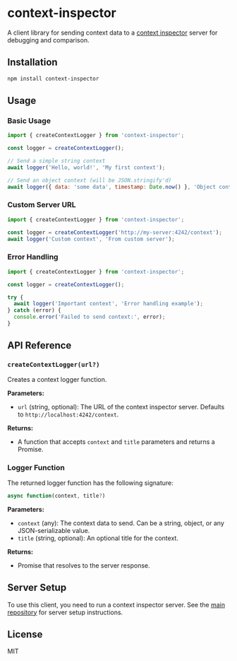 # context-inspector

A client library for sending context data to a [context inspector](https://github.com/mgechev/context-inspector) server for debugging and comparison.

## Installation

```bash
npm install context-inspector
```

## Usage

### Basic Usage

```javascript
import { createContextLogger } from 'context-inspector';

const logger = createContextLogger();

// Send a simple string context
await logger('Hello, world!', 'My first context');

// Send an object context (will be JSON.stringify'd)
await logger({ data: 'some data', timestamp: Date.now() }, 'Object context');
```

### Custom Server URL

```javascript
import { createContextLogger } from 'context-inspector';

const logger = createContextLogger('http://my-server:4242/context');
await logger('Custom context', 'From custom server');
```

### Error Handling

```javascript
import { createContextLogger } from 'context-inspector';

const logger = createContextLogger();

try {
  await logger('Important context', 'Error handling example');
} catch (error) {
  console.error('Failed to send context:', error);
}
```

## API Reference

### `createContextLogger(url?)`

Creates a context logger function.

**Parameters:**

- `url` (string, optional): The URL of the context inspector server. Defaults to `http://localhost:4242/context`.

**Returns:**

- A function that accepts `context` and `title` parameters and returns a Promise.

### Logger Function

The returned logger function has the following signature:

```javascript
async function(context, title?)
```

**Parameters:**

- `context` (any): The context data to send. Can be a string, object, or any JSON-serializable value.
- `title` (string, optional): An optional title for the context.

**Returns:**

- Promise that resolves to the server response.

## Server Setup

To use this client, you need to run a context inspector server. See the [main repository](https://github.com/mgechev/context-inspector) for server setup instructions.

## License

MIT

